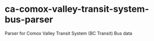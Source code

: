 ca-comox-valley-transit-system-bus-parser
=========================================

Parser for Comox Valley Transit System (BC Transit) Bus data

